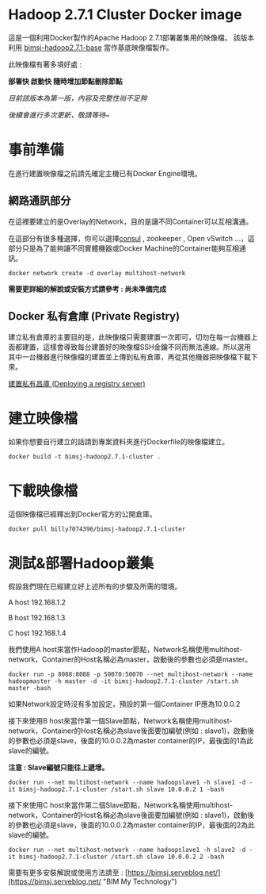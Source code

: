 # Hadoop 2.7.1 Cluster Docker image
這是一個利用Docker製作的Apache Hadoop 2.7.1部署叢集用的映像檔。
該版本利用 [bimsj-hadoop2.7.1-base](https://github.com/billy7074396/bimsj-hadoop2.7.1-base "bimsj-hadoop2.7.1-base") 當作基底映像檔製作。

此映像檔有著多項好處 : 

__部署快 啟動快 隨時增加節點刪除節點__

*目前該版本為第一版，內容及完整性尚不足夠*

*後續會進行多次更新，敬請等待~*

# 事前準備
在進行建置映像檔之前請先確定主機已有Docker Engine環境。

## 網路通訊部分

在這裡要建立的是Overlay的Network，目的是讓不同Container可以互相溝通。

在這部分有很多種選擇，你可以選擇[consul](https://docs.docker.com/engine/userguide/networking/get-started-overlay/ "consul") , zookeeper , Open vSwitch ...，這部分只是為了能夠讓不同實體機器或Docker Machine的Container能夠互相通訊。

```
docker network create -d overlay multihost-network 
```

__需要更詳細的解說或安裝方式請參考 : 尚未準備完成__

## Docker 私有倉庫 (Private Registry)

建立私有倉庫的主要目的是，此映像檔只需要建置一次即可，切勿在每一台機器上面都建置，這樣會導致每台建置好的映像檔SSH金鑰不同而無法連線。所以選用其中一台機器進行映像檔的建置並上傳到私有倉庫，再從其他機器把映像檔下載下來。

[建置私有昌庫 (Deploying a registry server)](https://docs.docker.com/registry/deploying/ "Deploying a registry server")

# 建立映像檔
如果你想要自行建立的話請到專案資料夾進行Dockerfile的映像檔建立。
```
docker build -t bimsj-hadoop2.7.1-cluster .
```

# 下載映像檔
這個映像檔已經釋出到Docker官方的公開倉庫。
```
docker pull billy7074396/bimsj-hadoop2.7.1-cluster
```

# 測試&部署Hadoop叢集

假設我們現在已經建立好上述所有的步驟及所需的環境。

A host 192.168.1.2

B host 192.168.1.3

C host 192.168.1.4

我們使用A host來當作Hadoop的master節點，Network名稱使用multihost-network，Container的Host名稱必為master，啟動後的參數也必須是master。
```
docker run -p 8088:8088 -p 50070:50070 --net multihost-network --name hadoopmaster -h master -d -it bimsj-hadoop2.7.1-cluster /start.sh master -bash
```
如果Network設定時沒有多加設定，預設的第一個Container IP應為10.0.0.2

接下來使用B host來當作第一個Slave節點，Network名稱使用multihost-network，Container的Host名稱必為slave後面要加編號(例如 : slave1)，啟動後的參數也必須是slave，後面的10.0.0.2為master container的IP，最後面的1為此slave的編號。

__注意 : Slave編號只能往上遞增。__

```
docker run --net multihost-network --name hadoopslave1 -h slave1 -d -it bimsj-hadoop2.7.1-cluster /start.sh slave 10.0.0.2 1 -bash
```
接下來使用C host來當作第二個Slave節點，Network名稱使用multihost-network，Container的Host名稱必為slave後面要加編號(例如 : slave1)，啟動後的參數也必須是slave，後面的10.0.0.2為master container的IP，最後面的2為此slave的編號。
```
docker run --net multihost-network --name hadoopslave1 -h slave2 -d -it bimsj-hadoop2.7.1-cluster /start.sh slave 10.0.0.2 2 -bash
```

需要有更多安裝解說或使用方法請至 : [https://bimsj.serveblog.net/](https://bimsj.serveblog.net/ "BIM My Technology")
